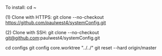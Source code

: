 To install:
cd ~

(1) Clone with HTTPS:
git clone --no-checkout https://github.com/paulwest4/systemConfig.git

(2) Clone with SSH:
git clone --no-checkout git@github.com:paulwest4/systemConfig.git

cd configs
git config core.worktree "../../"
git reset --hard origin/master
